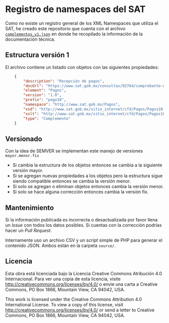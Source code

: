 # Registro de namespaces del SAT

Como no existe un registro general de los XML Namespaces que utiliza el SAT, he creado este repositorio
que cuenta con el archivo [`complementos_v1.json`](complementos_v1.json) en donde he recopilado la
información de la documentación técnica.

## Estructura versión 1

El archivo contiene un listado con objetos con las siguientes propiedades:

```json
    {
        "description": "Recepción de pagos",
        "docUrl": "https://www.sat.gob.mx/consultas/92764/comprobante-de-recepcion-de-pagos",
        "element": "Pagos",
        "version": "1.0",
        "prefix": "pago10",
        "namespace": "http://www.sat.gob.mx/Pagos",
        "xsd": "http://www.sat.gob.mx/sitio_internet/cfd/Pagos/Pagos10.xsd",
        "xslt": "http://www.sat.gob.mx/sitio_internet/cfd/Pagos/Pagos10.xslt",
        "type": "Complemento"
    }
```

## Versionado

Con la idea de SEMVER se implementan este manejo de versiones `mayor.menor.fix`

- Si cambia la estructura de los objetos entonces se cambia a la siguiente versión mayor.
- Si se agregan nuevas propiedades a los objetos pero la estructura sigue siendo compatible entonces se cambia la versión menor.
- Si solo se agregan o eliminan objetos entonces cambia la versión menor.
- Si solo se hace alguna corrección entonces cambia la versión fix.

## Mantenimiento

Si la información publicada es incorrecta o desactualizada por favor llena un *Issue* con todos los datos posibles.
Si cuentas con la corrección podrías hacer un *Pull Request*.

Internamente uso un archivo CSV y un script simple de PHP para generar el contenido JSON. Ambos están en la carpeta `source/`.

## Licencia

Esta obra está licenciada bajo la Licencia Creative Commons Atribución 4.0 Internacional. Para ver una copia de esta licencia, visite <http://creativecommons.org/licenses/by/4.0/> o envíe una carta a Creative Commons, PO Box 1866, Mountain View, CA 94042, USA.

This work is licensed under the Creative Commons Attribution 4.0 International License. To view a copy of this license, visit <http://creativecommons.org/licenses/by/4.0/> or send a letter to Creative Commons, PO Box 1866, Mountain View, CA 94042, USA.
